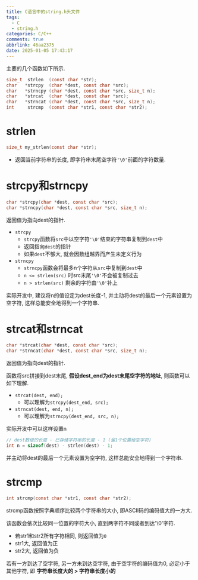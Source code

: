 ```yaml
---
title: C语言中的string.h头文件
tags:
  - C
  - string.h
categories: C/C++
comments: true
abbrlink: 46aa2375
date: 2025-01-05 17:43:17
---
```



主要的几个函数如下所示.

```c
size_t  strlen  (const char *str);
char   *strcpy  (char *dest, const char *src);
char   *strncpy (char *dest, const char *src, size_t n);
char   *strcat  (char *dest, const char *src);
char   *strncat (char *dest, const char *src, size_t n);
int     strcmp  (const char *str1, const char *str2);
```

<!--more1-->

# strlen

```c
size_t my_strlen(const char *str);
```

- 返回当前字符串的长度, 即字符串末尾空字符```'\0'```前面的字符数量.




# strcpy和strncpy

```c
char *strcpy(char *dest, const char *src);
char *strncpy(char *dest, const char *src, size_t n);
```

返回值为指向dest的指针.

- ```strcpy```
  - ```strcpy```函数将```src```中以空字符```'\0'```结束的字符串复制到```dest```中
  - 返回指向```dest```的指针
  - 如果```dest```不够大, 就会因数组越界而产生未定义行为
- ```strncpy```
  - ```strncpy```函数会将最多n个字符从```src```中复制到```dest```中
  - ```n <= strlen(src)``` 时src末尾```'\0'```不会被复制过去
  - ```n > strlen(src)``` 剩余的字符由```'\0'```补上
  
实际开发中, 建议将n的值设定为dest长度-1, 并主动将dest的最后一个元素设置为空字符, 这样总能安全地得到一个字符串.




# strcat和strncat

```c
char *strcat(char *dest, const char *src);
char *strncat(char *dest, const char *src, size_t n);
```

返回值为指向dest的指针.

函数将src拼接到dest末尾, **假设dest_end为dest末尾空字符的地址**, 则函数可以如下理解.

- ```strcat(dest, end);```
  - 可以理解为```strcpy(dest_end, src);```
- ```strncat(dest, end, n);```
  - 可以理解为```strncpy(dest_end, src, n);```

实际开发中可以这样设置n
```c
// dest数组的长度 - 已存储字符串的长度 - 1 (留1个位置给空字符)
int n = sizeof(dest) - strlen(dest) - 1;    
```
并主动将dest的最后一个元素设置为空字符, 这样总能安全地得到一个字符串.


# strcmp


```c
int strcmp(const char *str1, const char *str2);
```

strcmp函数按照字典顺序比较两个字符串的大小, 即ASCII码的编码值大的一方大.

该函数会依次比较同一位置的字符大小, 直到两字符不同或者到达'\0'字符.

- 若str1和str2所有字符相同, 则返回值为```0```
- str1大, 返回值为正
- str2大, 返回值为负
  
若有一方到达了空字符, 另一方未到达空字符, 由于空字符的编码值为0, 必定小于其他字符, 即 **字符串长度大的 > 字符串长度小的**



